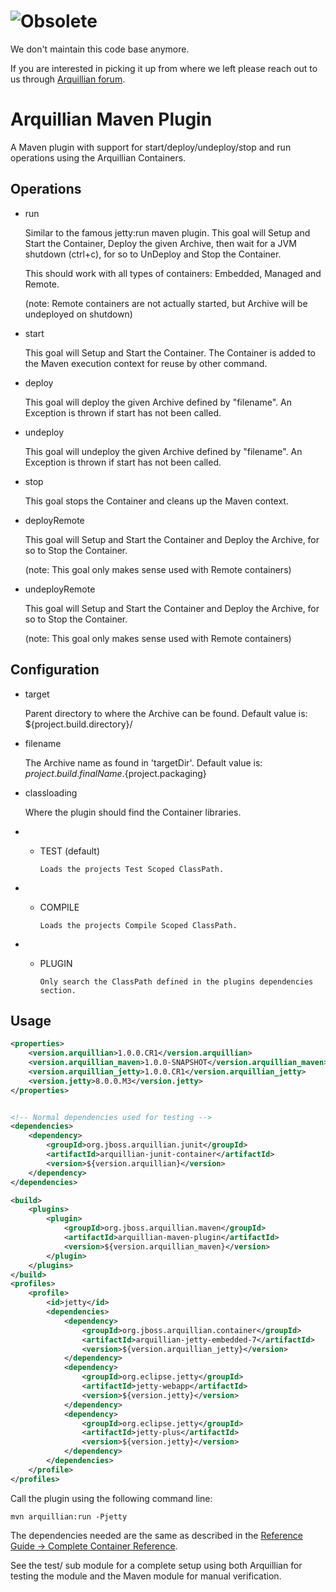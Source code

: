 # ![Obsolete](https://dummyimage.com/700x100/fff/f00&text=This%20Repository%20Is%20Obsolete!)

We don't maintain this code base anymore.

If you are interested in picking it up from where we left please reach out to us through [Arquillian forum](http://discuss.arquillian.org/).

Arquillian Maven Plugin
=======================

A Maven plugin with support for start/deploy/undeploy/stop and run operations using the Arquillian Containers.


Operations
----------

* run

    Similar to the famous jetty:run maven plugin. This goal will Setup and Start the Container, Deploy the given Archive, then wait for a JVM shutdown (ctrl+c), 
    for so to UnDeploy and Stop the Container. 

    This should work with all types of containers: Embedded, Managed and Remote.

    (note: Remote containers are not actually started, but Archive will be undeployed on shutdown) 

* start

    This goal will Setup and Start the Container. The Container is added to the Maven execution context for reuse by other command. 

* deploy

    This goal will deploy the given Archive defined by "filename". An Exception is thrown if start has not been called.

* undeploy

    This goal will undeploy the given Archive defined by "filename". An Exception is thrown if start has not been called.

* stop

    This goal stops the Container and cleans up the Maven context.

* deployRemote

    This goal will Setup and Start the Container and Deploy the Archive, for so to Stop the Container.

    (note: This goal only makes sense used with Remote containers)

* undeployRemote

    This goal will Setup and Start the Container and Deploy the Archive, for so to Stop the Container.

    (note: This goal only makes sense used with Remote containers)


Configuration
-------------

* target

    Parent directory to where the Archive can be found. Default value is: ${project.build.directory}/

* filename

    The Archive name as found in 'targetDir'. Default value is: ${project.build.finalName}.${project.packaging}

* classloading

    Where the plugin should find the Container libraries. 

* * TEST (default)

        Loads the projects Test Scoped ClassPath.

* * COMPILE

        Loads the projects Compile Scoped ClassPath.

* * PLUGIN

        Only search the ClassPath defined in the plugins dependencies section.


Usage
-----

```xml
<properties>
    <version.arquillian>1.0.0.CR1</version.arquillian>
    <version.arquillian_maven>1.0.0-SNAPSHOT</version.arquillian_maven>
    <version.arquillian_jetty>1.0.0.CR1</version.arquillian_jetty>
    <version.jetty>8.0.0.M3</version.jetty>
</properties>


<!-- Normal dependencies used for testing -->
<dependencies>
	<dependency>
	    <groupId>org.jboss.arquillian.junit</groupId>
	    <artifactId>arquillian-junit-container</artifactId>
	    <version>${version.arquillian}</version>
	</dependency>
</dependencies>

<build>
    <plugins>
        <plugin>
            <groupId>org.jboss.arquillian.maven</groupId>
            <artifactId>arquillian-maven-plugin</artifactId>
            <version>${version.arquillian_maven}</version>
        </plugin>
    </plugins>
</build>
<profiles>
	<profile>
		<id>jetty</id>
        <dependencies>
            <dependency>
                <groupId>org.jboss.arquillian.container</groupId>
                <artifactId>arquillian-jetty-embedded-7</artifactId>
                <version>${version.arquillian_jetty}</version>
            </dependency>
            <dependency>
                <groupId>org.eclipse.jetty</groupId>
                <artifactId>jetty-webapp</artifactId>
                <version>${version.jetty}</version>
            </dependency>
            <dependency>
                <groupId>org.eclipse.jetty</groupId>
                <artifactId>jetty-plus</artifactId>
                <version>${version.jetty}</version>
            </dependency>      
        </dependencies>
	</profile>
</profiles>
```
Call the plugin using the following command line:

```
mvn arquillian:run -Pjetty
```

The dependencies needed are the same as described in the [Reference Guide -> Complete Container Reference](https://docs.jboss.org/author/display/ARQ/Complete+Container+Reference).

See the test/ sub module for a complete setup using both Arquillian for testing the module and the Maven module for manual verification. 
